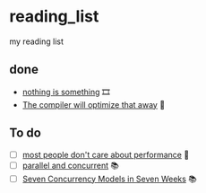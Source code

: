 # reading_list
my reading list

## done
* [nothing is something](https://www.youtube.com/watch?v=OMPfEXIlTVE) 🎞️
* [The compiler will optimize that away](https://blog.royalsloth.eu/posts/the-compiler-will-optimize-that-away/) 📰

## To do
* [ ] [most people don't care about performance](https://tratt.net/laurie/blog/entries/what_challenges_and_trade_offs_do_optimising_compilers_face) 📰
* [ ] [parallel and concurrent](https://www.oreilly.com/library/view/parallel-and-concurrent/9781449335939/) 📚
* [ ] [Seven Concurrency Models in Seven Weeks](https://www.oreilly.com/library/view/seven-concurrency-models/9781941222737/) 📚
